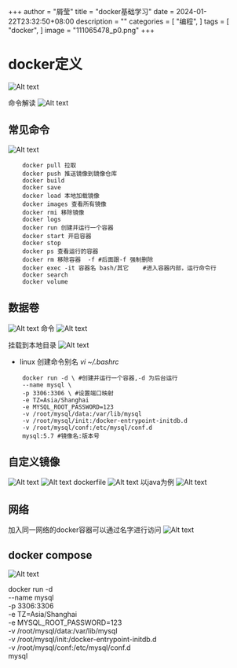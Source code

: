 +++
author = "屑莹"
title = "docker基础学习"
date = 2024-01-22T23:32:50+08:00
description = ""
categories = [
    "编程",
]
tags = [
    "docker",
]
image = "111065478_p0.png"
+++

# docker定义
![Alt text](image-1.png)

命令解读
![Alt text](image.png)

## 常见命令
![Alt text](image-2.png)
```shell
    docker pull 拉取
    docker push 推送镜像到镜像仓库
    docker build 
    docker save
    docker load 本地加载镜像
    docker images 查看所有镜像
    docker rmi 移除镜像
    docker logs
    docker run 创建并运行一个容器
    docker start 开启容器
    docker stop
    docker ps 查看运行的容器
    docker rm 移除容器  -f #后面跟-f 强制删除
    docker exec -it 容器名 bash/其它    #进入容器内部，运行命令行
    docker search 
    docker volume
```

## 数据卷
![Alt text](image-3.png)
命令
![Alt text](image-4.png)

挂载到本地目录
![Alt text](image-5.png)

- linux 创建命令别名   *vi ~/.bashrc*

```shell
    docker run -d \ #创建并运行一个容器,-d 为后台运行
    --name mysql \
    -p 3306:3306 \ #设置端口映射
    -e TZ=Asia/Shanghai
    -e MYSQL_ROOT_PASSWORD=123
    -v /root/mysql/data:/var/lib/mysql
    -v /root/mysql/init:/docker-entrypoint-initdb.d
    -v /root/mysql/conf:/etc/mysql/conf.d
    mysql:5.7 #镜像名:版本号

```

## 自定义镜像
![Alt text](image-9.png)
![Alt text](image-6.png)
dockerfile
![Alt text](image-7.png)
以java为例
![Alt text](image-8.png)

## 网络
加入同一网络的docker容器可以通过名字进行访问
![Alt text](image-10.png)


## docker compose
![Alt text](image-11.png)

 docker run -d \
    --name mysql \
    -p 3306:3306 \
    -e TZ=Asia/Shanghai \
    -e MYSQL_ROOT_PASSWORD=123 \
    -v /root/mysql/data:/var/lib/mysql \
    -v /root/mysql/init:/docker-entrypoint-initdb.d \
    -v /root/mysql/conf:/etc/mysql/conf.d \
    mysql